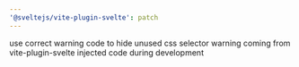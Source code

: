 ```yaml
---
'@sveltejs/vite-plugin-svelte': patch
---
```


use correct warning code to hide unused css selector warning coming from vite-plugin-svelte injected code during development
